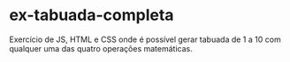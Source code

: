 # ex-tabuada-completa
 Exercício de JS, HTML e CSS onde é possível gerar tabuada de 1 a 10 com qualquer uma das quatro operações matemáticas.
